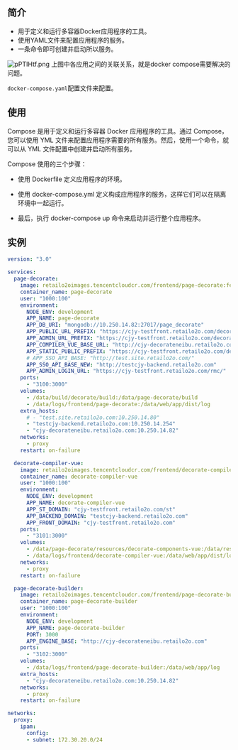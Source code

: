 

## 简介
- 用于定义和运行多容器Docker应用程序的工具。
- 使用YAML文件来配置应用程序的服务。
- 一条命令即可创建并启动所以服务。

![pPTIHtf.png](https://z1.ax1x.com/2023/09/24/pPTIHtf.png)
上图中各应用之间的关联关系，就是docker compose需要解决的问题。

`docker-compose.yaml`配置文件来配置。

## 使用
Compose 是用于定义和运行多容器 Docker 应用程序的工具。通过 Compose，您可以使用 YML 文件来配置应用程序需要的所有服务。然后，使用一个命令，就可以从 YML 文件配置中创建并启动所有服务。

Compose 使用的三个步骤：

- 使用 Dockerfile 定义应用程序的环境。

- 使用 docker-compose.yml 定义构成应用程序的服务，这样它们可以在隔离环境中一起运行。

- 最后，执行 docker-compose up 命令来启动并运行整个应用程序。

## 实例

```yaml
version: "3.0"

services:
  page-decorate:
    image: retailo2oimages.tencentcloudcr.com/frontend/page-decorate:fe096f3a500a0273e242b1f9a3af33eeca57c9dd
    container_name: page-decorate
    user: "1000:100"
    environment:
      NODE_ENV: development
      APP_NAME: page-decorate
      APP_DB_URI: "mongodb://10.250.14.82:27017/page_decorate"
      APP_PUBLIC_URL_PREFIX: "https://cjy-testfront.retailo2o.com/decorate-publish"
      APP_ADMIN_URL_PREFIX: "https://cjy-testfront.retailo2o.com/decorate-admin"
      APP_COMPILER_VUE_BASE_URL: "http://cjy-decorateneibu.retailo2o.com/compiler/vue/"
      APP_STATIC_PUBLIC_PREFIX: "https://cjy-testfront.retailo2o.com/decorate-publish"
      # APP_SSO_API_BASE: "http://test.site.retailo2o.com/"
      APP_SSO_API_BASE_NEW: "http://testcjy-backend.retailo2o.com"
      APP_ADMIN_LOGIN_URL: "https://cjy-testfront.retailo2o.com/rmc/"
    ports:
      - "3100:3000"
    volumes:
      - /data/build/decorate/build:/data/page-decorate/build
      - /data/logs/frontend/page-decorate:/data/web/app/dist/log
    extra_hosts:
      # - "test.site.retailo2o.com:10.250.14.80"
      - "testcjy-backend.retailo2o.com:10.250.14.254"
      - "cjy-decorateneibu.retailo2o.com:10.250.14.82"
    networks:
      - proxy
    restart: on-failure

  decorate-compiler-vue:
    image: retailo2oimages.tencentcloudcr.com/frontend/decorate-compiler-vue:427fbcb30881d76ed714e40cbabcd5a1513a2057
    container_name: decorate-compiler-vue
    user: "1000:100"
    environment:
      NODE_ENV: development
      APP_NAME: decorate-compiler-vue
      APP_ST_DOMAIN: "cjy-testfront.retailo2o.com/st"
      APP_BACKEND_DOMAIN: "testcjy-backend.retailo2o.com"
      APP_FRONT_DOMAIN: "cjy-testfront.retailo2o.com"
    ports:
      - "3101:3000"
    volumes:
      - /data/page-decorate/resources/decorate-components-vue:/data/resources/decorate-components-vue
      - /data/logs/frontend/decorate-compiler-vue:/data/web/app/dist/log
    networks:
      - proxy
    restart: on-failure

  page-decorate-builder:
    image: retailo2oimages.tencentcloudcr.com/frontend/page-decorate-builder:8318e4b0e1fdf9e5d6a2495560925514534db80d
    container_name: page-decorate-builder
    user: "1000:100"
    environment:
      NODE_ENV: development
      APP_NAME: page-decorate-builder
      PORT: 3000
      APP_ENGINE_BASE: "http://cjy-decorateneibu.retailo2o.com"
    ports:
      - "3102:3000"
    volumes:
      - /data/logs/frontend/page-decorate-builder:/data/web/app/log
    extra_hosts:
      - "cjy-decorateneibu.retailo2o.com:10.250.14.82"
    networks:
      - proxy
    restart: on-failure

networks:
  proxy:
    ipam:
      config:
      - subnet: 172.30.20.0/24
```